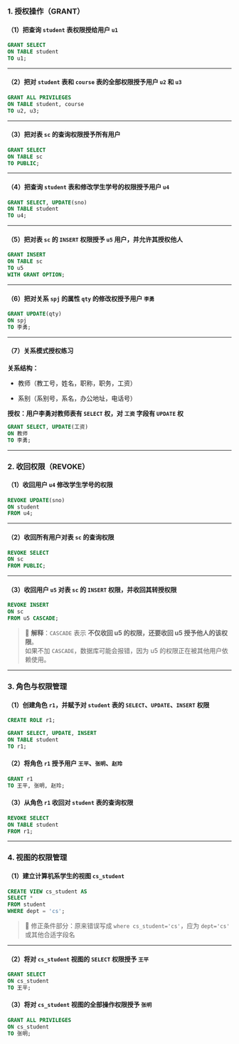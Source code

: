 ### 1. 授权操作（GRANT）

#### （1）把查询 `student` 表权限授给用户 `u1`

```sql
GRANT SELECT
ON TABLE student
TO u1;
```

---

#### （2）把对 `student` 表和 `course` 表的全部权限授予用户 `u2` 和 `u3`

```sql
GRANT ALL PRIVILEGES
ON TABLE student, course
TO u2, u3;
```

---

#### （3）把对表 `sc` 的查询权限授予所有用户

```sql
GRANT SELECT
ON TABLE sc
TO PUBLIC;
```

---

#### （4）把查询 `student` 表和修改学生学号的权限授予用户 `u4`

```sql
GRANT SELECT, UPDATE(sno)
ON TABLE student
TO u4;
```

---

#### （5）把对表 `sc` 的 `INSERT` 权限授予 `u5` 用户，并允许其授权他人

```sql
GRANT INSERT
ON TABLE sc
TO u5
WITH GRANT OPTION;
```

---

#### （6）把对关系 `spj` 的属性 `qty` 的修改权授予用户 `李勇`

```sql
GRANT UPDATE(qty)
ON spj
TO 李勇;
```

---

#### （7）关系模式授权练习

**关系结构：**

- 教师（教工号，姓名，职称，职务，工资）
    
- 系别（系别号，系名，办公地址，电话号）
    

**授权：用户李勇对教师表有 `SELECT` 权，对 `工资` 字段有 `UPDATE` 权**

```sql
GRANT SELECT, UPDATE(工资)
ON 教师
TO 李勇;
```

---

### 2. 收回权限（REVOKE）

#### （1）收回用户 `u4` 修改学生学号的权限

```sql
REVOKE UPDATE(sno)
ON student
FROM u4;
```

---

#### （2）收回所有用户对表 `sc` 的查询权限

```sql
REVOKE SELECT
ON sc
FROM PUBLIC;
```

---

#### （3）收回用户 `u5` 对表 `sc` 的 `INSERT` 权限，并收回其转授权限

```sql
REVOKE INSERT
ON sc
FROM u5 CASCADE;
```

> 📌 **解释**：`CASCADE` 表示 **不仅收回 u5 的权限，还要收回 u5 授予他人的该权限**。  
> 如果不加 `CASCADE`，数据库可能会报错，因为 u5 的权限正在被其他用户依赖使用。

---

### 3. 角色与权限管理

#### （1）创建角色 `r1`，并赋予对 `student` 表的 `SELECT`、`UPDATE`、`INSERT` 权限

```sql
CREATE ROLE r1;

GRANT SELECT, UPDATE, INSERT
ON TABLE student
TO r1;
```

#### （2）将角色 `r1` 授予用户 `王平`、`张明`、`赵玲`

```sql
GRANT r1
TO 王平, 张明, 赵玲;
```

#### （3）从角色 `r1` 收回对 `student` 表的查询权限

```sql
REVOKE SELECT
ON TABLE student
FROM r1;
```

---

### 4. 视图的权限管理

#### （1）建立计算机系学生的视图 `cs_student`

```sql
CREATE VIEW cs_student AS
SELECT *
FROM student
WHERE dept = 'cs';
```

> 🔧 修正条件部分：原来错误写成 `where cs_student='cs'`，应为 `dept='cs'` 或其他合适字段名

---

#### （2）将对 `cs_student` 视图的 `SELECT` 权限授予 `王平`

```sql
GRANT SELECT
ON cs_student
TO 王平;
```

#### （3）将对 `cs_student` 视图的全部操作权限授予 `张明`

```sql
GRANT ALL PRIVILEGES
ON cs_student
TO 张明;
```
